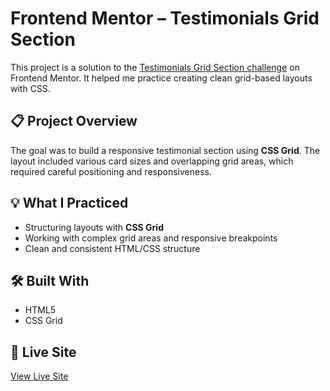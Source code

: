 # Frontend Mentor – Testimonials Grid Section

This project is a solution to the [Testimonials Grid Section challenge](https://www.frontendmentor.io/challenges/testimonials-grid-section-Nnw6J7Un7) on Frontend Mentor. It helped me practice creating clean grid-based layouts with CSS.

## 📋 Project Overview

The goal was to build a responsive testimonial section using **CSS Grid**. The layout included various card sizes and overlapping grid areas, which required careful positioning and responsiveness.

## 💡 What I Practiced

- Structuring layouts with **CSS Grid**
- Working with complex grid areas and responsive breakpoints
- Clean and consistent HTML/CSS structure

## 🛠️ Built With

- HTML5
- CSS Grid

## 🔗 Live Site

[View Live Site](https://maz-hub.github.io/Testimonials-grid-section/)
